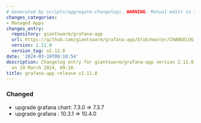 ```yaml
---
# Generated by scripts/aggregate-changelogs. WARNING: Manual edits to this files will be overwritten.
changes_categories:
- Managed Apps
changes_entry:
  repository: giantswarm/grafana-app
  url: https://github.com/giantswarm/grafana-app/blob/master/CHANGELOG.md#2110---2024-03-19
  version: 2.11.0
  version_tag: v2.11.0
date: '2024-03-19T09:10:54'
description: Changelog entry for giantswarm/grafana-app version 2.11.0, published
  on 19 March 2024, 09:10.
title: grafana-app release v2.11.0
---
```


### Changed
- upgrade grafana chart: 7.3.0 => 7.3.7
- upgrade grafana : 10.3.1 => 10.4.0
